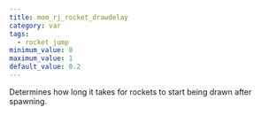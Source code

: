 ```yaml
---
title: mom_rj_rocket_drawdelay
category: var
tags:
  - rocket jump
minimum_value: 0
maximum_value: 1
default_value: 0.2
---
```


Determines how long it takes for rockets to start being drawn after spawning.